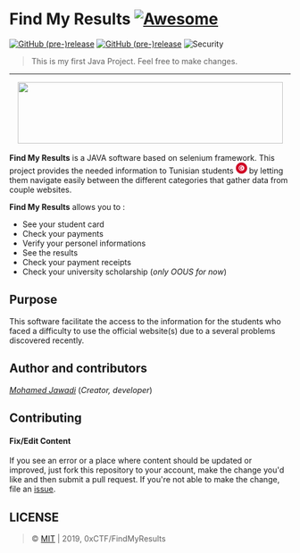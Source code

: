 # Find My Results [![Awesome](https://cdn.rawgit.com/sindresorhus/awesome/d7305f38d29fed78fa85652e3a63e154dd8e8829/media/badge.svg)](https://github.com/0xCTF/FindMyResults)
[![GitHub (pre-)release](https://img.shields.io/badge/version-v1.0.9-orange.svg)](https://github.com/0xCTF/FindMyResults/releases/tag/1.0.9) 
[![GitHub (pre-)release](https://img.shields.io/appveyor/ci/gruntjs/grunt.svg)]() 
![Security](https://hakiri.io/github/jekyll/jekyll/master.svg)

> This is my first Java Project. Feel free to make changes.


---

<p align="center">
  <img width="475" height="110" src="https://media.giphy.com/media/PijMCcFohrzpy62NkP/giphy.gif">
</p>






**Find My Results** is a JAVA software based on selenium framework. This project provides the needed information to Tunisian students ![](/resources/images/tn.png) by letting them navigate easily between the different categories that gather data from couple websites.

**Find My Results** allows you to :

* See your student card 
* Check your payments
* Verify your personel informations
* See the results
* Check your payment receipts
* Check your university scholarship (*only OOUS for now*)

## Purpose
This software facilitate the access to the information for the students who faced a difficulty to use the official website(s) due to a several problems discovered recently.


## Author and contributors
[*Mohamed Jawadi*](https://facebook.com/lord.of.Dj) (*Creator, developer*)

## Contributing

#### Fix/Edit Content

If you see an error or a place where content should be updated or improved, just fork this repository to your account, make the change you'd like and then submit a pull request. If you're not able to make the change, file an [issue](https://github.com/0xCTF/FindMyResults/issues).


## LICENSE
> © [MIT](https://github.com/0xCTF/FindMyResults/blob/master/LICENSE) | 2019, 0xCTF/FindMyResults


